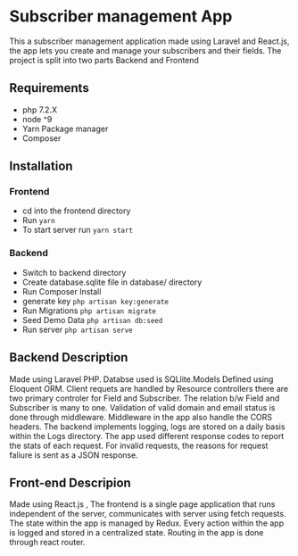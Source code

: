 # Subscriber management App
This a subscriber management application made using Laravel and React.js, the app lets you create and manage your subscribers and their fields. The project is split into two parts Backend and Frontend
## Requirements
  - php 7.2.X
  - node ^9
  - Yarn Package manager
  - Composer

## Installation
### Frontend
- cd into the frontend directory
- Run `yarn`
- To start server run `yarn start`

### Backend
- Switch to backend directory
- Create database.sqlite file in database/ directory
- Run Composer Install
- generate key `php artisan key:generate`
- Run Migrations `php artisan migrate`
- Seed Demo Data `php artisan db:seed`
- Run server `php artisan serve`

## Backend Description
Made using Laravel PHP. Databse used is SQLlite.Models Defined using Eloquent ORM. Client requets are handled by Resource controllers there are two primary controler for Field and Subscriber. The relation b/w Field and Subscriber is many to one.
Validation of valid domain and email status is done through middleware. Middleware in the app also handle the CORS headers. 
The backend implements logging, logs are stored on a daily basis within the Logs directory. The app used different response codes to report the stats of each request. For invalid requests, the reasons for request faliure is sent as a JSON response.

## Front-end Descripion
Made using React.js , The frontend is a single page application that runs independent of the server, communicates with server using fetch requests.
The state within the app is managed by Redux. Every action within the app is logged and stored in a centralized state.
Routing in the app is done through react router.
